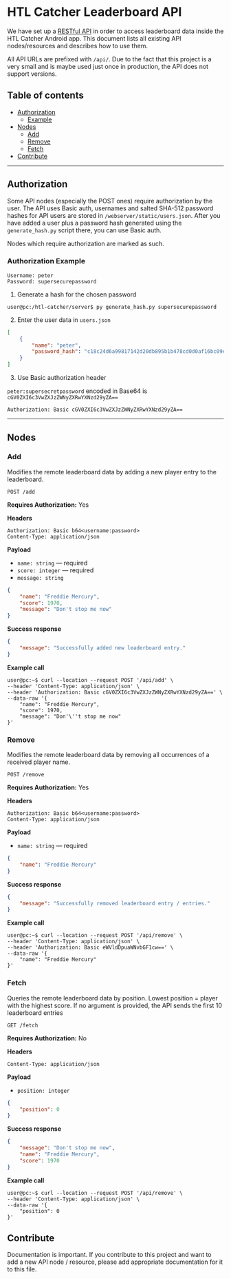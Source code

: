 # HTL Catcher Leaderboard API

We have set up a [RESTful API](https://en.wikipedia.org/wiki/Representational_state_transfer) in order to access leaderboard data inside the HTL Catcher Android app. This document lists all existing API nodes/resources and describes how to use them.

All API URLs are prefixed with `/api/`. Due to the fact that this project is a very small and is maybe used just once in production, the API does not support versions.

## Table of contents

* [Authorization](#authorization)
    * [Example](#authorization-example)
* [Nodes](#nodes)
    * [Add](#add)
    * [Remove](#remove)
    * [Fetch](#fetch)
* [Contribute](#contribute)

---

## Authorization

Some API nodes (especially the POST ones) require authorization by the user. The API uses Basic auth, usernames and salted SHA-512 password hashes for API users are stored in `/webserver/static/users.json`. After you have added a user plus a password hash generated using the `generate_hash.py` script there, you can use Basic auth.

Nodes which require authorization are marked as such.

### Authorization Example

    Username: peter
    Password: supersecurepassword

1. Generate a hash for the chosen password

```console
user@pc:/htl-catcher/server$ py generate_hash.py supersecurepassword
```

2. Enter the user data in `users.json`

```json
[
    {
        "name": "peter",
        "password_hash": "c18c24d6a99817142d20db895b1b478cd0d0af16bc09e6d1adae33795afbd357633fc57549b19c61bee7e6dd30871c43c2d9bfe818323e6e432fd5ce876a4ab0bc992d18bc82330b46860e5045700349ab82715576e8524e545983454e06e366"
    }
]
```

3. Use Basic authorization header

`peter:supersecretpassword` encoded in Base64 is `cGV0ZXI6c3VwZXJzZWNyZXRwYXNzd29yZA==`

```
Authorization: Basic cGV0ZXI6c3VwZXJzZWNyZXRwYXNzd29yZA==
```

---

## Nodes

### Add

Modifies the remote leaderboard data by adding a new player entry to the leaderboard.

    POST /add

**Requires Authorization:** Yes

**Headers**

```
Authorization: Basic b64<username:password>
Content-Type: application/json
```

**Payload**

* `name: string` — required
* `score: integer` — required
* `message: string`

```json
{
    "name": "Freddie Mercury",
    "score": 1970,
    "message": "Don't stop me now"
}
```

**Success response**
```json
{
    "message": "Successfully added new leaderboard entry."
}
```

**Example call**

```console
user@pc:~$ curl --location --request POST '/api/add' \
--header 'Content-Type: application/json' \
--header 'Authorization: Basic cGV0ZXI6c3VwZXJzZWNyZXRwYXNzd29yZA==' \
--data-raw '{
    "name": "Freddie Mercury",
    "score": 1970,
    "message": "Don'\''t stop me now"
}'
```

### Remove

Modifies the remote leaderboard data by removing all occurrences of a received player name.

    POST /remove

**Requires Authorization:** Yes

**Headers**

```
Authorization: Basic b64<username:password>
Content-Type: application/json
```

**Payload**

* `name: string` — required

```json
{
    "name": "Freddie Mercury"
}
```

**Success response**
```json
{
    "message": "Successfully removed leaderboard entry / entries."
}
```

**Example call**

```console
user@pc:~$ curl --location --request POST '/api/remove' \
--header 'Content-Type: application/json' \
--header 'Authorization: Basic eWVldDpuaWNvbGF1cw==' \
--data-raw '{
    "name": "Freddie Mercury"
}'
```

### Fetch

Queries the remote leaderboard data by position. Lowest position = player with the highest score. If no argument is provided, the API sends the first 10 leaderboard entries

    GET /fetch

**Requires Authorization:** No

**Headers**

```
Content-Type: application/json
```

**Payload**

* `position: integer`

```json
{
    "position": 0
}
```

**Success response**
```json
{
    "message": "Don't stop me now",
    "name": "Freddie Mercury",
    "score": 1970
}
```

**Example call**

```console
user@pc:~$ curl --location --request POST '/api/remove' \
--header 'Content-Type: application/json' \
--data-raw '{
    "position": 0
}'
```

## Contribute

Documentation is important. If you contribute to this project and want to add a new API node / resource, please add appropriate documentation for it to this file.
